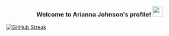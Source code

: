 <h3 align="center">
  Welcome to Arianna Johnson's profile!
  <img src="https://media.giphy.com/media/hvRJCLFzcasrR4ia7z/giphy.gif" width="28">
</h3>

[![GitHub Streak](https://github-readme-streak-stats.herokuapp.com/?user=ariannalillie&theme=gotham)](https://git.io/streak-stats)

